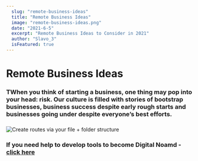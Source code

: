 ```yaml
---
  slug: "remote-business-ideas"
  title: "Remote Business Ideas"
  image: "remote-business-ideas.png"
  date: "2021-6-5"
  excerpt: "Remote Business Ideas to Consider in 2021"
  author: "Slavo_3"
  isFeatured: true
---
```


# Remote Business Ideas

### TWhen you think of starting a business, one thing may pop into your head: risk. Our culture is filled with stories of bootstrap businesses, business success despite early rough starts and businesses going under despite everyone’s best efforts.



###

![Create routes via your file + folder structure](remote-business-ideas.png)

### If you need help to develop tools to become Digital Noamd - [click here](https://slavo3.com)
